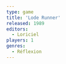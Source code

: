 ```yaml
---
type: game
title: 'Lode Runner'
released: 1989
editors: 
  - Loriciel
players: 1
genres:
  - Réflexion
---
```

